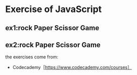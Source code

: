 # Exercise of JavaScript

## ex1:rock Paper Scissor Game  
## ex2:rock Paper Scissor Game







the exercises come from:   
* Codecademy［https://www.codecademy.com/courses］

